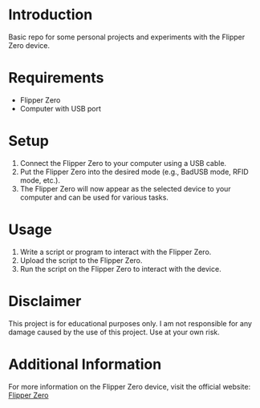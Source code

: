 # Introduction
Basic repo for some personal projects and experiments with the Flipper Zero device.

# Requirements
- Flipper Zero
- Computer with USB port

# Setup
1. Connect the Flipper Zero to your computer using a USB cable.
2. Put the Flipper Zero into the desired mode (e.g., BadUSB mode, RFID mode, etc.).
3. The Flipper Zero will now appear as the selected device to your computer and can be used for various tasks.

# Usage
1. Write a script or program to interact with the Flipper Zero.
2. Upload the script to the Flipper Zero.
3. Run the script on the Flipper Zero to interact with the device.

# Disclaimer
This project is for educational purposes only. I am not responsible for any damage caused by the use of this project. Use at your own risk.

# Additional Information
For more information on the Flipper Zero device, visit the official website: [Flipper Zero](https://flipperzero.one/)
